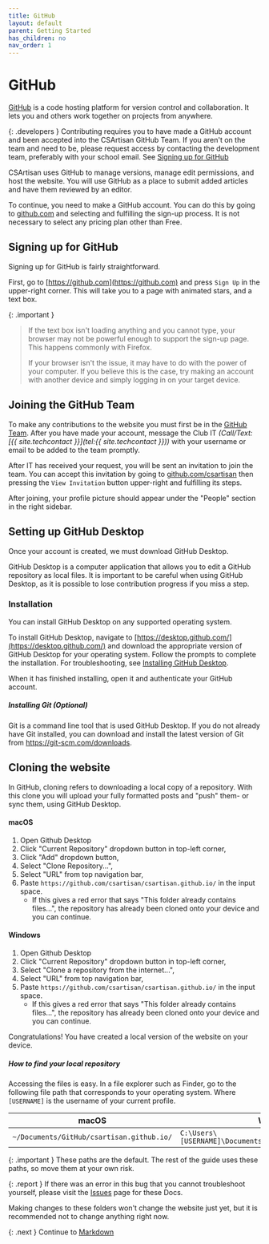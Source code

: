```yaml
---
title: GitHub
layout: default
parent: Getting Started
has_children: no
nav_order: 1
---
```

# GitHub

[GitHub](https://github.com) is a code hosting platform for version control and collaboration. It lets you and others work together on projects from anywhere.

{: .developers }
Contributing requires you to have made a GitHub account and been accepted into the CSArtisan GitHub Team. If you aren't on the team and need to be, please request access by contacting the development team, preferably with your school email. See [Signing up for GitHub](github.md#github-team)

CSArtisan uses GitHub to manage versions, manage edit permissions, and host the website. You will use GitHub as a place to submit added articles and have them reviewed by an editor. 

To continue, you need to make a GitHub account. You can do this by going to [github.com](https://github.com) and selecting and fulfilling the sign-up process. It is not necessary to select any pricing plan other than Free.

## Signing up for GitHub

Signing up for GitHub is fairly straightforward. 

First, go to [https://github.com](https://github.com) and press `Sign Up` in the upper-right corner. This will take you to a page with animated stars, and a text box. 

{: .important }
> If the text box isn't loading anything and you cannot type, your browser may not be powerful enough to support the sign-up page. This happens commonly with Firefox. 
>
> If your browser isn't the issue, it may have to do with the power of your computer. If you believe this is the case, try making an account with another device and simply logging in on your target device.

## Joining the GitHub Team

To make any contributions to the website you must first be in the [GitHub Team](https://github.com/csartisan). After you have made your account, message the Club IT *(Call/Text: [{{ site.techcontact }}](tel:{{ site.techcontact }}))* with your username or email to be added to the team promptly.

After IT has received your request, you will be sent an invitation to join the team. You can accept this invitation by going to [github.com/csartisan](https://github.com/csartisan) then pressing the `View Invitation` button upper-right and fulfilling its steps.

After joining, your profile picture should appear under the "People" section in the right sidebar.

## Setting up GitHub Desktop

Once your account is created, we must download GitHub Desktop.

GitHub Desktop is a computer application that allows you to edit a GitHub repository as local files. It is important to be careful when using GitHub Desktop, as it is possible to lose contribution progress if you miss a step. 

### Installation

You can install GitHub Desktop on any supported operating system.

To install GitHub Desktop, navigate to [https://desktop.github.com/](https://desktop.github.com/) and download the appropriate version of GitHub Desktop for your operating system. Follow the prompts to complete the installation. For troubleshooting, see [Installing GitHub Desktop](https://docs.github.com/en/desktop/installing-and-configuring-github-desktop/installing-and-authenticating-to-github-desktop/installing-github-desktop).

When it has finished installing, open it and authenticate your GitHub account.

##### Installing Git (Optional)

Git is a command line tool that is used GitHub Desktop. If you do not already have Git installed, you can download and install the latest version of Git from https://git-scm.com/downloads.

## Cloning the website

In GitHub, cloning refers to downloading a local copy of a repository. With this clone you will upload your fully formatted posts and "push" them- or sync them, using GitHub Desktop.

#### macOS

1. Open Github Desktop
2. Click "Current Repository" dropdown button in top-left corner,
3. Click "Add" dropdown button,
4. Select "Clone Repository...",
5. Select "URL" from top navigation bar,
6. Paste `https://github.com/csartisan/csartisan.github.io/` in the input space.
    - If this gives a red error that says "This folder already contains files...", the repository has already been cloned onto your device and you can continue.

#### Windows

1. Open Github Desktop
2. Click "Current Repository" dropdown button in top-left corner,
4. Select "Clone a repository from the internet...",
5. Select "URL" from top navigation bar,
6. Paste `https://github.com/csartisan/csartisan.github.io/` in the input space.
    - If this gives a red error that says "This folder already contains files...", the repository has already been cloned onto your device and you can continue.

Congratulations! You have created a local version of the website on your device. 

##### How to find your local repository

Accessing the files is easy. In a file explorer such as Finder, go to the following file path that corresponds to your operating system. Where `[USERNAME]` is the username of your current profile.

|macOS|Windows|
|---|---|
|`~/Documents/GitHub/csartisan.github.io/` | `C:\Users\[USERNAME]\Documents\GitHub\csartisan.github.io` |

{: .important }
These paths are the default. The rest of the guide uses these paths, so move them at your own risk.

{: .report }
If there was an error in this bug that you cannot troubleshoot yourself, please visit the [Issues](https://github.com/csartisan/docs/issues) page for these Docs.

Making changes to these folders won't change the website just yet, but it is recommended not to change anything right now.

{: .next }
Continue to [Markdown](md)